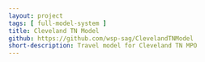 ```yaml
---
layout: project
tags: [ full-model-system ]
title: Cleveland TN Model
github: https://github.com/wsp-sag/ClevelandTNModel
short-description: Travel model for Cleveland TN MPO
---
```

